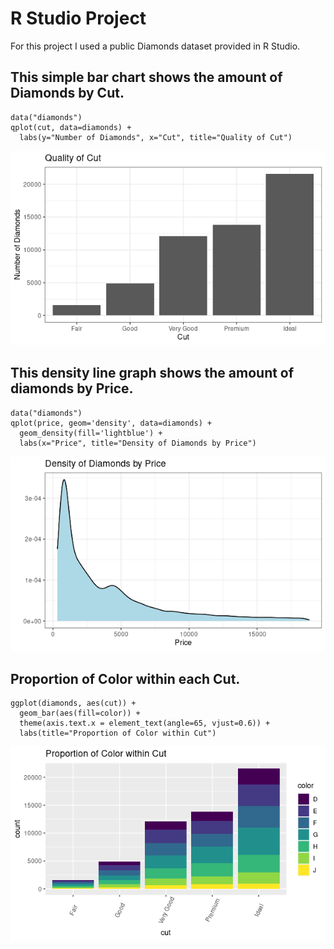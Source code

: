 # R Studio Project

For this project I used a public Diamonds dataset provided in R Studio.

## This simple bar chart shows the amount of Diamonds by Cut.

```{r}
data("diamonds")
qplot(cut, data=diamonds) +
  labs(y="Number of Diamonds", x="Cut", title="Quality of Cut")
```
![image](https://github.com/BeverlyFigueroa/Projects/blob/main/r_quality_of_cut.PNG?raw=true)

## This density line graph shows the amount of diamonds by Price.

```{r}
data("diamonds")
qplot(price, geom='density', data=diamonds) + 
  geom_density(fill='lightblue') +
  labs(x="Price", title="Density of Diamonds by Price")
```
![image](https://github.com/BeverlyFigueroa/Projects/blob/main/r_density.PNG?raw=true)

## Proportion of Color within each Cut.

```{r}
ggplot(diamonds, aes(cut)) +
  geom_bar(aes(fill=color)) + 
  theme(axis.text.x = element_text(angle=65, vjust=0.6)) +
  labs(title="Proportion of Color within Cut")
```
![image](https://github.com/BeverlyFigueroa/Projects/blob/main/r_proportion_color.PNG?raw=true)
